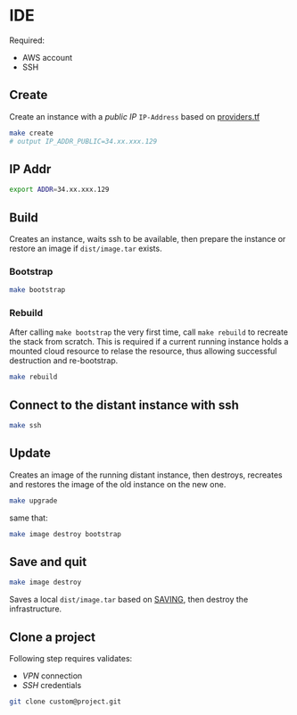 # IDE

Required:

* AWS account
* SSH

## Create

Create an instance with a *public IP* `IP-Address` based on [providers.tf](providers.tf)

```sh
make create
# output IP_ADDR_PUBLIC=34.xx.xxx.129
```

## IP Addr

```sh
export ADDR=34.xx.xxx.129
```

## Build

Creates an instance, waits ssh to be available, then prepare the instance or restore an image if `dist/image.tar` exists.

### Bootstrap

```sh
make bootstrap
```

### Rebuild

After calling `make bootstrap` the very first time, call `make rebuild` to recreate
the stack from scratch.
This is required if a current running instance holds a mounted cloud resource to relase the resource,
thus allowing successful destruction and re-bootstrap.

```sh
make rebuild
```

## Connect to the distant instance with ssh

```sh
make ssh
```

## Update

Creates an image of the running distant instance, then destroys, recreates and restores the image of the old instance on the new one.

```sh
make upgrade
```

same that:

```sh
make image destroy bootstrap
```

## Save and quit

```sh
make image destroy
```

Saves a local `dist/image.tar` based on [SAVING](Makefile), then destroy the infrastructure.

## Clone a project

Following step requires validates:

* *VPN* connection
* *SSH* credentials

```sh
git clone custom@project.git
```